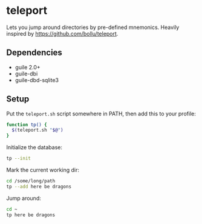 # teleport
Lets you jump around directories by pre-defined mnemonics.
Heavily inspired by https://github.com/bollu/teleport.

## Dependencies
- guile 2.0+
- guile-dbi
- guile-dbd-sqlite3

## Setup
Put the `teleport.sh` script somewhere in PATH, then add this to your profile:
```sh
function tp() {
  $(teleport.sh "$@")
}
```

Initialize the database:
```sh
tp --init
```

Mark the current working dir:
```sh
cd /some/long/path
tp --add here be dragons
```

Jump around:
```sh
cd ~
tp here be dragons
```
